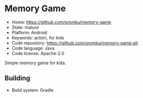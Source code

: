 # Memory Game

- Home: https://github.com/sromku/memory-game
- State: mature
- Platform: Android
- Keywords: action, for kids
- Code repository: https://github.com/sromku/memory-game.git
- Code language: Java
- Code license: Apache-2.0

Simple memory game for kids.

## Building

- Build system: Gradle
